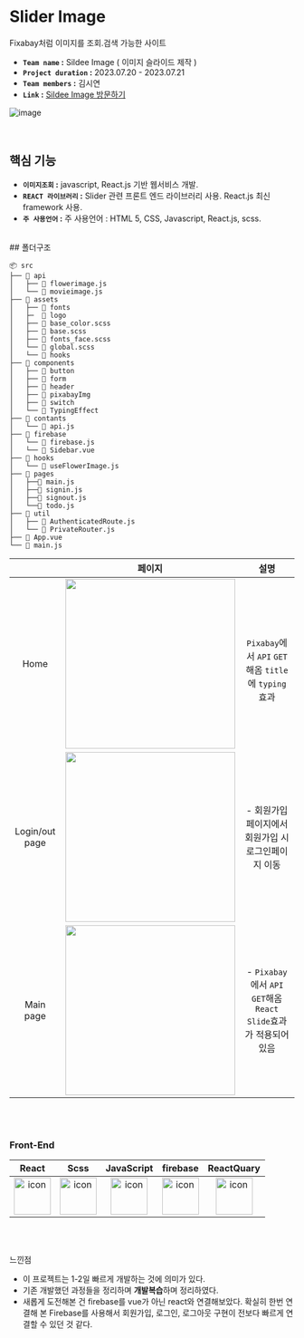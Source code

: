 # Slider Image
Fixabay처럼 이미지를 조회.검색 가능한 사이트<br />
- **`Team name` :** Sildee Image ( 이미지 슬라이드 제작 )
- **`Project duration` :** 2023.07.20 - 2023.07.21
- **`Team members` :** 김시연
- **`Link` :** [Sildee Image 방문하기](https://artificial-intelligence-26e36.web.app/)



![image](https://github.com/rlatldus/SlideeImage/assets/122216298/5cdbc05a-9774-441c-a5e8-22d182c4aaab)


<br/>

## 핵심 기능
- **`이미지조회` :** javascript, React.js 기반 웹서비스 개발.
- **`REACT 라이브러리` :** Slider 관련 프론트 엔드 라이브러리 사용. React.js 최신 framework 사용.
- **`주 사용언어` :** 주 사용언어 : HTML 5, CSS, Javascript, React.js, scss.


<br/>
## 폴더구조
  
```
📦 src
├── 📂 api
│   ├── 📄 flowerimage.js
│   └── 📄 movieimage.js
├── 📂 assets
│   ├── 📂 fonts
│   ├─  📂 logo
│   ├── 📄 base_color.scss
│   ├── 📄 base.scss
│   ├── 📄 fonts_face.scss
│   └── 📄 global.scss
│   └── 📂 hooks 
├── 📂 components
│   ├── 📂 button
│   ├── 📂 form
│   ├── 📂 header
│   ├── 📂 pixabayImg
│   ├── 📂 switch
│   └── 📂 TypingEffect
├── 📂 contants
│   └── 📄 api.js
├── 📂 firebase
│   └── 📄 firebase.js
│   └── 📄 Sidebar.vue
├── 📂 hooks
│   └── 📄 useFlowerImage.js
├── 📂 pages
│   ├──📂 main.js
│   ├──📂 signin.js
│   ├──📂 signout.js
│   └──📂 todo.js
├── 📂 util 
│   ├── 📄 AuthenticatedRoute.js
│   └── 📄 PrivateRouter.js
├── 📄 App.vue
└── 📄 main.js
```

</div>

| |페이지 |설명|
|:--:|:--:|:--:|
|Home| <img src="https://github.com/rlatldus/SlideeImage/assets/122216298/ce0c26a4-93c2-4050-bb6d-9ab11d09abe0" width="300px" /> | </br> `Pixabay`에서 `API` `GET`해옴 `title`에 `typing`효과 <br/>  | 
| Login/out page | <img src= "https://github.com/rlatldus/SlideeImage/assets/122216298/9be241fe-f0a8-42e3-a934-55c10d796ed2" width="300px"/>|  - 회원가입페이지에서 회원가입 시 로그인페이지 이동 <br/>  |
| Main page | <img src="https://github.com/rlatldus/SlideeImage/assets/122216298/539d02d2-8260-4930-9f32-11736b0505ea" width="300px"/> | - `Pixabay`에서 `API` `GET`해옴 `React Slide`효과가 적용되어 있음  <br/>|
<br/>

<br/>

### Front-End

React|Scss|JavaScript|firebase|ReactQuary|
|  :--: | :--: | :--: | :--: | :--: |
| <img src="https://techstack-generator.vercel.app/react-icon.svg" alt="icon" width="65" height="65" /> | <img src="https://techstack-generator.vercel.app/sass-icon.svg" alt="icon" width="65" height="65" />|  <img src="https://techstack-generator.vercel.app/js-icon.svg" alt="icon" width="65" height="65" /> | <img src="https://github.com/rlatldus/Movie/assets/122216298/95630a87-0621-4bc2-b5fe-08a62da9a595" alt="icon" width="65" height="65" /> | <img src="https://github.com/rlatldus/SlideeImage/assets/122216298/2809e202-1f53-4582-8c1c-5a2af94eaf70" alt="icon" width="65" height="65" /> |


<br/>

<br/>

느낀점 

- 이 프로젝트는 1-2일 빠르게 개발하는 것에 의미가 있다.
- 기존 개발했던 과정들을 정리하며 **개발복습**하며 정리하였다.
- 새롭게 도전해본 건 firebase를 vue가 아닌 react와 연결해보았다. 확실히 한번 연결해 본 Firebase를 사용해서 회원가입, 로그인, 로그아웃 구현이 전보다 빠르게 연결할 수 있던 것 같다.



